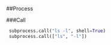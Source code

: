 
##Process

###Call
```python
 subprocess.call("ls -l", shell=True)
 subprocess.call(["ls", "-l"])
 ```



